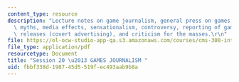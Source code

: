 ```yaml
---
content_type: resource
description: "Lecture notes on game journalism, general press on games, perpetuating\
  \ myths, media effects, sensationalism, controversy, reporting of games/console\
  \ releases (covert advertising), and criticism for the masses.\r\n"
file: https://ol-ocw-studio-app-qa.s3.amazonaws.com/courses/cms-300-introduction-to-videogame-studies-fall-2011/fbbf338d198745d5519fec493aab9b8a_MITCMS_300F11_session_20.pdf
file_type: application/pdf
resourcetype: Document
title: "Session 20 \u2013 GAMES JOURNALISM "
uid: fbbf338d-1987-45d5-519f-ec493aab9b8a
---
```

